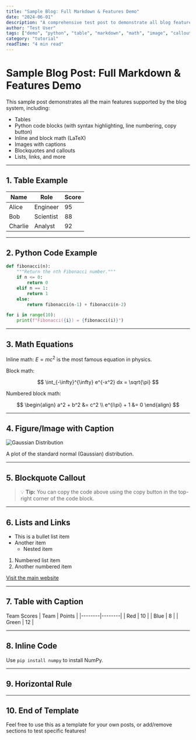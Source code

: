 ```yaml
---
title: "Sample Blog: Full Markdown & Features Demo"
date: "2024-06-01"
description: "A comprehensive test post to demonstrate all blog features: tables, Python code, math, images, callouts, and more."
author: "Test User"
tags: ["demo", "python", "table", "markdown", "math", "image", "callout"]
category: "tutorial"
readTime: "4 min read"
---
```


# Sample Blog Post: Full Markdown & Features Demo

This sample post demonstrates all the main features supported by the blog system, including:
- Tables
- Python code blocks (with syntax highlighting, line numbering, copy button)
- Inline and block math (LaTeX)
- Images with captions
- Blockquotes and callouts
- Lists, links, and more

---

## 1. Table Example

| Name      | Role         | Score |
|-----------|--------------|-------|
| Alice     | Engineer     | 95    |
| Bob       | Scientist    | 88    |
| Charlie   | Analyst      | 92    |

---

## 2. Python Code Example

```python
def fibonacci(n):
    """Return the nth Fibonacci number."""
    if n <= 0:
        return 0
    elif n == 1:
        return 1
    else:
        return fibonacci(n-1) + fibonacci(n-2)

for i in range(10):
    print(f"Fibonacci({i}) = {fibonacci(i)}")
```

---

## 3. Math Equations

Inline math: $E = mc^2$ is the most famous equation in physics.

Block math:

$$
\int_{-\infty}^{\infty} e^{-x^2} dx = \sqrt{\pi}
$$

Numbered block math:

$$
\begin{align}
    a^2 + b^2 &= c^2 \\
    e^{i\pi} + 1 &= 0
\end{align}
$$

---

## 4. Figure/Image with Caption

![Gaussian Distribution](../assets/images/playground/gaussian-dist.png "Gaussian Distribution{width=60%}")

A plot of the standard normal (Gaussian) distribution.

---

## 5. Blockquote Callout

> 💡 **Tip:** You can copy the code above using the copy button in the top-right corner of the code block.

---

## 6. Lists and Links

- This is a bullet list item
- Another item
    - Nested item

1. Numbered list item
2. Another numbered item

[Visit the main website](../index.html)

---

## 7. Table with Caption

<caption>Team Scores</caption>
| Team   | Points |
|--------|--------|
| Red    | 10     |
| Blue   | 8      |
| Green  | 12     |

---

## 8. Inline Code

Use `pip install numpy` to install NumPy.

---

## 9. Horizontal Rule

---

## 10. End of Template

Feel free to use this as a template for your own posts, or add/remove sections to test specific features! 
